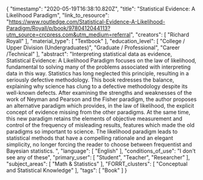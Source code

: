 {
    "timestamp": "2020-05-19T16:38:10.820Z",
    "title": "Statistical Evidence: A Likelihood Paradigm",
    "link_to_resource": "https://www.routledge.com/Statistical-Evidence-A-Likelihood-Paradigm/Royall/p/book/9780412044113?utm_source=crcpress.com&utm_medium=referral",
    "creators": [
        "Richard Royall"
    ],
    "material_type": [
        "Textbook"
    ],
    "education_level": [
        "College / Upper Division (Undergraduates)",
        "Graduate / Professional",
        "Career /Technical"
    ],
    "abstract": "Interpreting statistical data as evidence, Statistical Evidence: A Likelihood Paradigm focuses on the law of likelihood, fundamental to solving many of the problems associated with interpreting data in this way. Statistics has long neglected this principle, resulting in a seriously defective methodology. This book redresses the balance, explaining why science has clung to a defective methodology despite its well-known defects. After examining the strengths and weaknesses of the work of Neyman and Pearson and the Fisher paradigm, the author proposes an alternative paradigm which provides, in the law of likelihood, the explicit concept of evidence missing from the other paradigms. At the same time, this new paradigm retains the elements of objective measurement and control of the frequency of misleading results, features which made the old paradigms so important to science. The likelihood paradigm leads to statistical methods that have a compelling rationale and an elegant simplicity, no longer forcing the reader to choose between frequentist and Bayesian statistics. ",
    "language": [
        "English"
    ],
    "conditions_of_use": "I don't see any of these",
    "primary_user": [
        "Student",
        "Teacher",
        "Researcher"
    ],
    "subject_areas": [
        "Math & Statistics"
    ],
    "FORRT_clusters": [
        "Conceptual and Statistical Knowledge"
    ],
    "tags": [
        "Book"
    ]
}